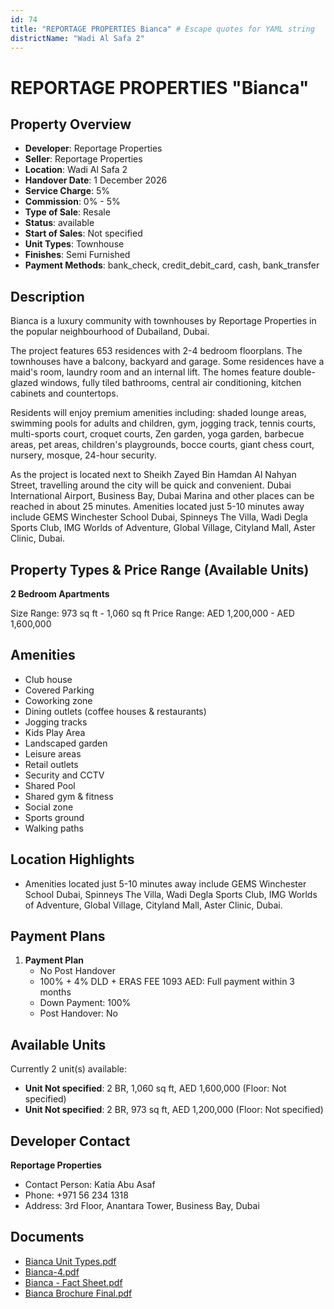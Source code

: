 ```yaml
---
id: 74
title: "REPORTAGE PROPERTIES Bianca" # Escape quotes for YAML string
districtName: "Wadi Al Safa 2"
---
```


# REPORTAGE PROPERTIES "Bianca"

## Property Overview
- **Developer**: Reportage Properties
- **Seller**: Reportage Properties
- **Location**: Wadi Al Safa 2
- **Handover Date**: 1 December 2026
- **Service Charge**: 5%
- **Commission**: 0% - 5%
- **Type of Sale**: Resale
- **Status**: available
- **Start of Sales**: Not specified
- **Unit Types**: Townhouse
- **Finishes**: Semi Furnished
- **Payment Methods**: bank_check, credit_debit_card, cash, bank_transfer

## Description
Bianca is a luxury community with townhouses by Reportage Properties in the popular neighbourhood of Dubailand, Dubai.

The project features 653 residences with 2-4 bedroom floorplans. The townhouses have a balcony, backyard and garage. Some residences have a maid's room, laundry room and an internal lift. The homes feature double-glazed windows, fully tiled bathrooms, central air conditioning, kitchen cabinets and countertops.

Residents will enjoy premium amenities including: shaded lounge areas, swimming pools for adults and children, gym, jogging track, tennis courts, multi-sports court, croquet courts, Zen garden, yoga garden, barbecue areas, pet areas, children's playgrounds, bocce courts, giant chess court, nursery, mosque, 24-hour security.

As the project is located next to Sheikh Zayed Bin Hamdan Al Nahyan Street, travelling around the city will be quick and convenient. Dubai International Airport, Business Bay, Dubai Marina and other places can be reached in about 25 minutes. Amenities located just 5-10 minutes away include GEMS Winchester School Dubai, Spinneys The Villa, Wadi Degla Sports Club, IMG Worlds of Adventure, Global Village, Cityland Mall, Aster Clinic, Dubai.

## Property Types & Price Range (Available Units)
**2 Bedroom Apartments**

Size Range: 973 sq ft - 1,060 sq ft
Price Range: AED 1,200,000 - AED 1,600,000

## Amenities
- Club house
- Covered Parking
- Coworking zone
- Dining outlets  (coffee houses & restaurants)
- Jogging tracks
- Kids Play Area
- Landscaped garden
- Leisure areas
- Retail outlets
- Security and CCTV
- Shared Pool
- Shared gym & fitness
- Social zone
- Sports ground
- Walking paths

## Location Highlights
- Amenities located just 5-10 minutes away include GEMS Winchester School Dubai, Spinneys The Villa, Wadi Degla Sports Club, IMG Worlds of Adventure, Global Village, Cityland Mall, Aster Clinic, Dubai.

## Payment Plans
1. **Payment Plan**
   - No Post Handover
   - 100% + 4% DLD + ERAS FEE 1093 AED: Full payment within 3 months
   - Down Payment: 100%
   - Post Handover: No

## Available Units
Currently 2 unit(s) available:
- **Unit Not specified**: 2 BR, 1,060 sq ft, AED 1,600,000 (Floor: Not specified)
- **Unit Not specified**: 2 BR, 973 sq ft, AED 1,200,000 (Floor: Not specified)

## Developer Contact
**Reportage Properties**
- Contact Person: Katia Abu Asaf
- Phone: +971 56 234 1318
- Address: 3rd Floor, Anantara Tower, Business Bay, Dubai

## Documents
- [Bianca Unit Types.pdf](https://cdn.geniemap.net/2023/06/22/1kEnQizZk4Uazc96XaZWr76qMO2fnNbWyzckCzXF.pdf)
- [Bianca-4.pdf](https://cdn.geniemap.net/2023/06/22/fgZwN9sv6HP9kPXv8Zj59zPQf8Fw0dlKISA4V1pC.pdf)
- [Bianca - Fact Sheet.pdf](https://cdn.geniemap.net/2023/06/22/UhkuHmGPSVlxBk3AkXd5yk8AdfrFPcpxvZMIYRq6.pdf)
- [Bianca Brochure Final.pdf](https://cdn.geniemap.net/2024/08/09/9a3bvBVj4Snephzrs0t1Ju5D4hELN56i5uAaot3T.pdf)
